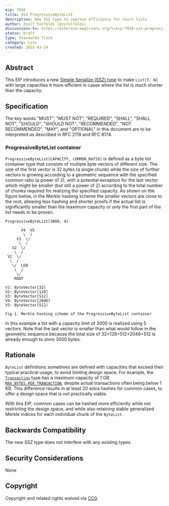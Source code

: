 ```yaml
---
eip: 7916
title: SSZ ProgressiveByteList
description: New SSZ type to improve efficiency for short lists
author: Zsolt Felföldi (@zsfelfoldi)
discussions-to: https://ethereum-magicians.org/t/eip-7916-ssz-progressivebytelist/23254
status: Draft
type: Standards Track
category: Core
created: 2025-03-24
---
```


## Abstract

This EIP introduces a new [Simple Serialize (SSZ) type](https://github.com/ethereum/consensus-specs/blob/b3e83f6691c61e5b35136000146015653b22ed38/ssz/simple-serialize.md) to make `List[T, N]` with large capacities `N` more efficient in cases where the list is much shorter than the capacity.

## Specification

The key words "MUST", "MUST NOT", "REQUIRED", "SHALL", "SHALL NOT", "SHOULD", "SHOULD NOT", "RECOMMENDED", "NOT RECOMMENDED", "MAY", and "OPTIONAL" in this document are to be interpreted as described in RFC 2119 and RFC 8174.

### ProgressiveByteList container

`ProgressiveByteList[CAPACITY, COMMON_RATIO]` is defined as a byte list container type that consists of multiple byte vectors of different size. The size of the first vector is 32 bytes (a single chunk) while the size of further vectors is growing according to a geometric sequence with the specified common ratio (a power of 2), with a potential exception for the last vector which might be smaller (but still a power of 2) according to the total number of chunks required for realizing the specified capacity. As shown on the figure below, in the Merkle hashing scheme the smaller vectors are close to the root, allowing less hashing and shorter proofs if the actual list is significantly smaller than the maximum capacity or only the first part of the list needs to be proven.

```
ProgressiveByteList[3000, 4]

       V4  V5
        \  /
     V3  \/
      \  /
   V2  \/
    \  /
 V1  \/
  \  /
   \/  LEN
    \  /
     \/
    ROOT

V1: ByteVector[32]
V2: ByteVector[128]
V3: ByteVector[512]
V4: ByteVector[2048]
V5: ByteVector[512]

Fig 1. Merkle hashing scheme of the ProgressiveByteList container
```

In this example a list with a capacity limit of 3000 is realized using 5 vectors. Note that the last vector is smaller than what would follow in the geometric sequence because the total size of 32+128+512+2048+512 is already enough to store 3000 bytes.

## Rationale

`ByteList` definitions sometimes are defined with capacities that exceed their typical practical usage, to avoid limiting design space. For example, the [`Transaction`](https://github.com/ethereum/consensus-specs/blob/3c028dc73f5d93defc9bfd38c44784573a0bc70a/specs/bellatrix/beacon-chain.md#custom-types) type has a maximum capacity of 1 GB [`MAX_BYTES_PER_TRANSACTION`](https://github.com/ethereum/consensus-specs/blob/3c028dc73f5d93defc9bfd38c44784573a0bc70a/specs/bellatrix/beacon-chain.md#execution), despite actual transactions often being below 1 KB. This difference results in at least 20 extra hashes for common cases, to offer a design space that is not practically viable.

With this EIP, common cases can be hashed more efficiently while not restricting the design space, and while also retaining stable generalized Merkle indices for each individual chunk of the `ByteList`.

## Backwards Compatibility

The new SSZ type does not interfere with any existing types.

## Security Considerations

None

## Copyright

Copyright and related rights waived via [CC0](../LICENSE.md).
